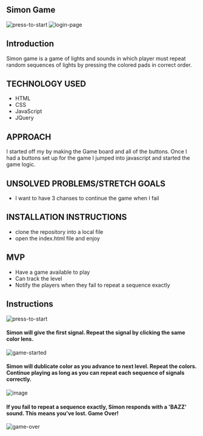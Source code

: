 <!-- ABOUT THE PROJECT -->
## Simon Game
![press-to-start](https://user-images.githubusercontent.com/86989396/142721784-3a52300f-ef64-4b70-8fdf-6817ae1759bf.jpg) ![login-page](https://user-images.githubusercontent.com/86989396/149965183-adf3777a-8bed-48fe-a221-1975e623ff15.jpg)


## Introduction
Simon game is a game of lights and sounds in which player must repeat random sequences of lights by pressing the colored pads in correct order.


## TECHNOLOGY USED

* HTML
* CSS
* JavaScript
* JQuery

## APPROACH

I started off my by making the Game board and all of the buttons. Once I had a buttons set up for the game I jumped into javascript and started the game logic.


## UNSOLVED PROBLEMS/STRETCH GOALS

* I want to have 3 chanses to continue the game when I fail

## INSTALLATION INSTRUCTIONS

* clone the repository into a local file
* open the index.html file and enjoy

## MVP

* Have a game available to play
* Can track the level
* Notify the players when they fail to repeat a sequence exactly

## Instructions
![press-to-start](https://user-images.githubusercontent.com/86989396/142721784-3a52300f-ef64-4b70-8fdf-6817ae1759bf.jpg)

#### Simon will give the first signal. Repeat the signal by clicking the same color lens.               
![game-started](https://user-images.githubusercontent.com/86989396/142721819-9192e825-32c3-4617-9da0-90292efef34c.jpg)

#### Simon will dublicate color as you advance to next level. Repeat the colors. Continue playing as long as you can repeat each sequence of signals correctly.
![image](https://user-images.githubusercontent.com/86989396/142723718-bdd8b461-a597-4016-bead-a02d07192f1e.png)

#### If you fail to repeat a sequence exactly, Simon responds with a 'BAZZ' sound. This means you've lost. Game Over!
![game-over](https://user-images.githubusercontent.com/86989396/142721824-c1ac8e78-3100-4ba5-80bb-732f2f5a17a9.jpg)
